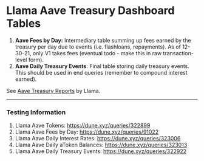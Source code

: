 # Llama Aave Treasury Dashboard Tables

1. **Aave Fees by Day:** Intermediary table summing up fees earned by the treasury per day due to events (i.e. flashloans, repayments). As of 12-30-21, only V1 takes fees (eventual todo - make this in raw transaction-level form).
2. **Aave Daily Treasury Events**: Final table storing daily treasury events. This should be used in end queries (remember to compound interest earned).

See [Aave Treasury Reports](https://governance.aave.com/t/aave-treasury-report/5575) by Llama.

----

### Testing Information
1. Llama Aave Tokens: https://dune.xyz/queries/322899
2. Llama Aave Fees by Day: https://dune.xyz/queries/91022
3. Llama Aave Daily Interest Rates: https://dune.xyz/queries/323006
4. Llama Aave Daily aToken Balances: https://dune.xyz/queries/323013
5. Llama Aave Daily Treasury Events: https://dune.xyz/queries/322922
